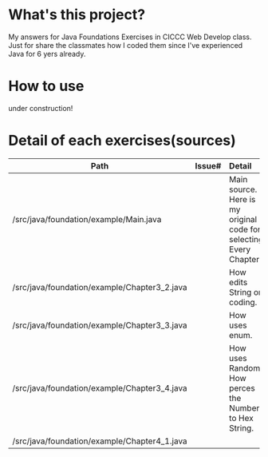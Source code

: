 # What's this project?
My answers for Java Foundations Exercises in CICCC Web Develop class.
Just for share the classmates how I coded them since I've experienced Java for 6 yers already.

# How to use
under construction!

# Detail of each exercises(sources)
| Path                                              | Issue#   | Detail  |
| ------------------------------------------------- |:--------:|:----- |
| /src/java/foundation/example/Main.java            |          | Main source. Here is my original code for selecting Every Chapter. |
| /src/java/foundation/example/Chapter3_2.java      |          | How edits String on coding. |
| /src/java/foundation/example/Chapter3_3.java      |          | How uses enum. |
| /src/java/foundation/example/Chapter3_4.java      |          | How uses Random. How perces the Number to Hex String. |
| /src/java/foundation/example/Chapter4_1.java      |          |  |
